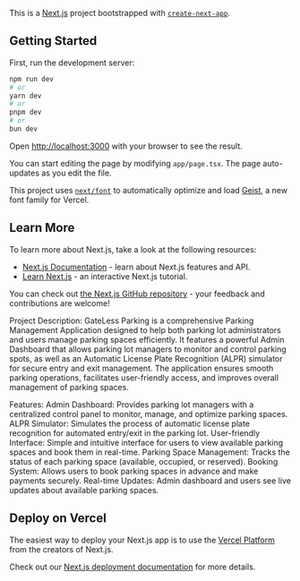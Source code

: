 This is a [Next.js](https://nextjs.org) project bootstrapped with [`create-next-app`](https://nextjs.org/docs/app/api-reference/cli/create-next-app).

## Getting Started

First, run the development server:

```bash
npm run dev
# or
yarn dev
# or
pnpm dev
# or
bun dev
```

Open [http://localhost:3000](http://localhost:3000) with your browser to see the result.

You can start editing the page by modifying `app/page.tsx`. The page auto-updates as you edit the file.

This project uses [`next/font`](https://nextjs.org/docs/app/building-your-application/optimizing/fonts) to automatically optimize and load [Geist](https://vercel.com/font), a new font family for Vercel.

## Learn More

To learn more about Next.js, take a look at the following resources:

- [Next.js Documentation](https://nextjs.org/docs) - learn about Next.js features and API.
- [Learn Next.js](https://nextjs.org/learn) - an interactive Next.js tutorial.

You can check out [the Next.js GitHub repository](https://github.com/vercel/next.js) - your feedback and contributions are welcome!

Project Description:
GateLess Parking is a comprehensive Parking Management Application designed to help both parking lot administrators and users manage parking spaces efficiently. It features a powerful Admin Dashboard that allows parking lot managers to monitor and control parking spots, as well as an Automatic License Plate Recognition (ALPR) simulator for secure entry and exit management. The application ensures smooth parking operations, facilitates user-friendly access, and improves overall management of parking spaces.

Features:
Admin Dashboard: Provides parking lot managers with a centralized control panel to monitor, manage, and optimize parking spaces.
ALPR Simulator: Simulates the process of automatic license plate recognition for automated entry/exit in the parking lot.
User-friendly Interface: Simple and intuitive interface for users to view available parking spaces and book them in real-time.
Parking Space Management: Tracks the status of each parking space (available, occupied, or reserved).
Booking System: Allows users to book parking spaces in advance and make payments securely.
Real-time Updates: Admin dashboard and users see live updates about available parking spaces.
## Deploy on Vercel

The easiest way to deploy your Next.js app is to use the [Vercel Platform](https://vercel.com/new?utm_medium=default-template&filter=next.js&utm_source=create-next-app&utm_campaign=create-next-app-readme) from the creators of Next.js.

Check out our [Next.js deployment documentation](https://nextjs.org/docs/app/building-your-application/deploying) for more details.
